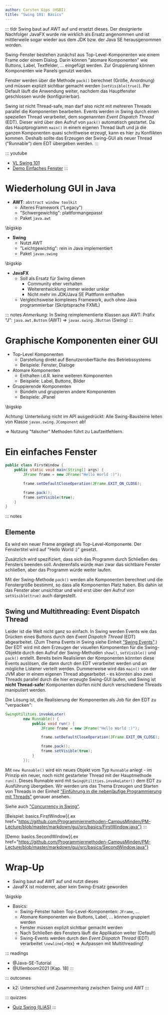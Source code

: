 ```yaml
---
author: Carsten Gips (HSBI)
title: "Swing 101: Basics"
---
```


::: tldr
Swing baut auf AWT auf und ersetzt dieses. Der designierte Nachfolger JavaFX wurde nie wirklich als Ersatz angenommen
und ist mittlerweile sogar wieder aus dem JDK bzw. der Java SE herausgenommen worden.

Swing-Fenster bestehen zunächst aus Top-Level-Komponenten wie einem Frame oder einem Dialog. Darin können "atomare
Komponenten" wie Buttons, Label, Textfelder, ... eingefügt werden. Zur Gruppierung können Komponenten wie Panels genutzt
werden.

Fenster werden über die Methode `pack()` berechnet (Größe, Anordnung) und müssen explizit sichtbar gemacht werden
(`setVisible(true)`). Per Default läuft die Anwendung weiter, nachdem das Hauptfenster geschlossen wurde
(konfigurierbar).

Swing ist nicht Thread-safe, man darf also nicht mit mehreren Threads parallel die Komponenten bearbeiten. Events werden
in Swing durch einen speziellen Thread verarbeitet, dem sogenannten *Event Dispatch Thread* (EDT). Dieser wird über den
Aufruf von `pack()` automatisch gestartet. Da das Hauptprogramm `main()` in einem eigenen Thread läuft und ja die ganzen
Komponenten quasi schrittweise erzeugt, kann es hier zu Konflikten kommen. Deshalb sollte das Erzeugen der Swing-GUI als
neuer Thread ("Runnable") dem EDT übergeben werden.
:::

::: youtube
-   [VL Swing 101](https://youtu.be/ynwu6LuSLgQ)
-   [Demo Einfaches Fenster](https://youtu.be/L3Y2mB7-jRQ)
:::

# Wiederholung GUI in Java

-   **AWT**: `abstract window toolkit`
    -   Älteres Framework ("Legacy")
    -   "Schwergewichtig": plattformangepasst
    -   Paket `java.awt`

\bigskip

-   **Swing**
    -   Nutzt AWT
    -   "Leichtgewichtig": rein in Java implementiert
    -   Paket `javax.swing`

\bigskip

-   **JavaFX**
    -   Soll als Ersatz für Swing dienen
        -   Community eher verhalten
        -   Weiterentwicklung immer wieder unklar
        -   Nicht mehr im JDK/Java SE Plattform enthalten
    -   Vergleichsweise komplexes Framework, auch ohne Java programmierbar (Skriptsprache FXML)

::: notes
*Anmerkung*: In Swing reimplementierte Klassen aus AWT: Präfix "J": `java.awt.Button` (AWT) =\> `javax.swing.JButton`
(Swing)
:::

# Graphische Komponenten einer GUI

-   Top-Level Komponenten
    -   Darstellung direkt auf Benutzeroberfläche des Betriebssystems
    -   Beispiele: Fenster, Dialoge
-   Atomare Komponenten
    -   Enthalten i.d.R. keine weiteren Komponenten
    -   Beispiele: Label, Buttons, Bilder
-   Gruppierende Komponenten
    -   Bündeln und gruppieren andere Komponenten
    -   Beispiele: JPanel

\bigskip

Achtung: Unterteilung nicht im API ausgedrückt: Alle Swing-Bausteine leiten von Klasse `javax.swing.JComponent` ab!

=\> Nutzung "falscher" Methoden führt zu Laufzeitfehlern.

# Ein einfaches Fenster

``` java
public class FirstWindow {
    public static void main(String[] args) {
        JFrame frame = new JFrame("Hello World :)");

        frame.setDefaultCloseOperation(JFrame.EXIT_ON_CLOSE);

        frame.pack();
        frame.setVisible(true);
    }
}
```

::: notes
## Elemente

Es wird ein neuer Frame angelegt als Top-Level-Komponente. Der Fenstertitel wird auf "Hello World :)" gesetzt.

Zusätzlich wird spezifiziert, dass sich das Programm durch Schließen des Fensters beenden soll. Anderenfalls würde man
zwar das sichtbare Fenster schließen, aber das Programm würde weiter laufen.

Mit der Swing-Methode `pack()` werden alle Komponenten berechnet und die Fenstergröße bestimmt, so dass alle Komponenten
Platz haben. Bis dahin ist das Fenster aber unsichtbar und wird erst über den Aufruf von `setVisible(true)` auch
dargestellt.

## Swing und Multithreading: Event Dispatch Thread

Leider ist die Welt nicht ganz so einfach. In Swing werden Events wie das Drücken eines Buttons durch den *Event
Dispatch Thread* (EDT) abgearbeitet. (Zum Thema Events in Swing siehe Einheit ["Swing Events"](events.md).) Der EDT wird
mit dem Erzeugen der visuellen Komponenten für die Swing-Objekte durch den Aufruf der Swing-Methoden `show()`,
`setVisible()` und `pack()` erstellt. Bereits beim Realisieren der Komponenten könnten diese Events auslösen, die dann
durch den EDT verarbeitet werden und an mögliche Listener verteilt werden. Dummerweise wird das `main()` von der JVM
aber in einem eigenen Thread abgearbeitet - es könnten also zwei Threads parallel durch die hier erzeugte Swing-GUI
laufen, und Swing ist **nicht Thread-safe**! Komponenten dürfen nicht durch verschiedene Threads manipuliert werden.

Die Lösung ist, die Realisierung der Komponenten als Job für den EDT zu "verpacken":

``` java
SwingUtilities.invokeLater(
        new Runnable() {
            public void run() {
                JFrame frame = new JFrame("Hello World :)");

                frame.setDefaultCloseOperation(JFrame.EXIT_ON_CLOSE);

                frame.pack();
                frame.setVisible(true);
            }
        });
```

Mit `new Runnable()` wird ein neues Objekt vom Typ `Runnable` anlegt - im Prinzip ein neuer, noch nicht gestarteter
Thread mit der Hauptmethode `run()`. Dieses Runnable wird mit `SwingUtilities.invokeLater()` dem EDT zu Ausführung
übergeben. Wir werden uns das Thema Erzeugen und Starten von Threads in der Einheit ["Einführung in die nebenläufige
Programmierung mit Threads"](../threads/threads-intro.md) genauer ansehen.

Siehe auch ["Concurrency in Swing"](https://docs.oracle.com/javase/tutorial/uiswing/concurrency/index.html).

[Beispiel: basics.FirstWindow]{.ex
href="https://github.com/Programmiermethoden-CampusMinden/PM-Lecture/blob/master/markdown/gui/src/basics/FirstWindow.java"}
:::

[Demo: basics.SecondWindow]{.ex
href="https://github.com/Programmiermethoden-CampusMinden/PM-Lecture/blob/master/markdown/gui/src/basics/SecondWindow.java"}

# Wrap-Up

-   Swing baut auf AWT auf und nutzt dieses
-   JavaFX ist moderner, aber kein Swing-Ersatz geworden

\bigskip

-   Basics:
    -   Swing-Fenster haben Top-Level-Komponenten: `JFrame`, ...
    -   Atomare Komponenten wie Buttons, Label, ... können gruppiert werden
    -   Fenster müssen explizit sichtbar gemacht werden
    -   Nach Schließen des Fensters läuft die Applikation weiter (Default)
    -   Swing-Events werden durch den *Event Dispatch Thread* (EDT) verarbeitet `\newline`{=tex} =\> Aufpassen mit
        Multithreading!

::: readings
-   @Java-SE-Tutorial
-   @Ullenboom2021 [Kap. 18]
:::

::: outcomes
-   k2: Unterschied und Zusammenhang zwischen Swing und AWT
:::

::: quizzes
-   [Quiz Swing (ILIAS)](https://www.hsbi.de/elearning/goto.php?target=tst_1106248&client_id=FH-Bielefeld)
:::
